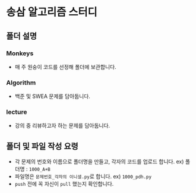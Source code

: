 # 송삼 알고리즘 스터디

## 폴더 설명

### Monkeys
- 매 주 원숭이 코드를 선정해 폴더에 보관합니다.

### Algorithm
- 백준 및 SWEA 문제를 담아둡니다. 
  
### lecture
- 강의 중 리뷰하고자 하는 문제를 담아둡니다. 

## 폴더 및 파일 작성 요령
- 각 문제의 번호와 이름으로 폴더명을 만들고, 각자의 코드를 업로드 합니다. ex) 폴더명 : `1000_A+B`
- 파일명은 `문제번호_각자의 이니셜.py`로 합니다. ex) `1000_pdh.py`
- `push` 전에 꼭 자신이 `pull` 했는지 확인합니다.